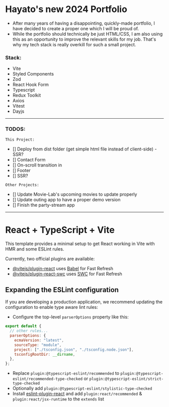 # Hayato's new 2024 Portfolio

- After many years of having a disappointing, quickly-made portfolio, I have decided to create a proper one which I will be proud of.
- While the portfolio should technically be just HTML/CSS, I am also using this as an opportunity to improve the relevant skills for my job. That's why my tech stack is really overkill for such a small project.

### Stack:

- Vite
- Styled Components
- Zod
- React Hook Form
- Typescript
- Redux Toolkit
- Axios
- Vitest
- Dayjs

---

### TODOS:

`This Project:`

- [] Deploy from dist folder (get simple html file instead of client-side) - SSR?
- [] Contact Form
- [] On-scroll transition in
- [] Footer
- [] SSR?

`Other Projects:`

- [] Update Movie-Lab's upcoming movies to update properly
- [] Update outing app to have a proper demo version
- [] Finish the party-stream app

---

# React + TypeScript + Vite

This template provides a minimal setup to get React working in Vite with HMR and some ESLint rules.

Currently, two official plugins are available:

- [@vitejs/plugin-react](https://github.com/vitejs/vite-plugin-react/blob/main/packages/plugin-react/README.md) uses [Babel](https://babeljs.io/) for Fast Refresh
- [@vitejs/plugin-react-swc](https://github.com/vitejs/vite-plugin-react-swc) uses [SWC](https://swc.rs/) for Fast Refresh

## Expanding the ESLint configuration

If you are developing a production application, we recommend updating the configuration to enable type aware lint rules:

- Configure the top-level `parserOptions` property like this:

```js
export default {
  // other rules...
  parserOptions: {
    ecmaVersion: "latest",
    sourceType: "module",
    project: ["./tsconfig.json", "./tsconfig.node.json"],
    tsconfigRootDir: __dirname,
  },
};
```

- Replace `plugin:@typescript-eslint/recommended` to `plugin:@typescript-eslint/recommended-type-checked` or `plugin:@typescript-eslint/strict-type-checked`
- Optionally add `plugin:@typescript-eslint/stylistic-type-checked`
- Install [eslint-plugin-react](https://github.com/jsx-eslint/eslint-plugin-react) and add `plugin:react/recommended` & `plugin:react/jsx-runtime` to the `extends` list
